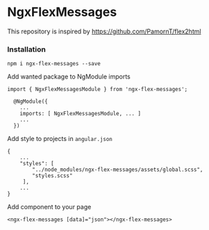 # NgxFlexMessages
This repository is inspired by https://github.com/PamornT/flex2html

### Installation
```
npm i ngx-flex-messages --save
```

Add wanted package to NgModule imports
```
import { NgxFlexMessagesModule } from 'ngx-flex-messages';
   
  @NgModule({
    ...
    imports: [ NgxFlexMessagesModule, ... ]
    ...
  })
```

Add style to projects in `angular.json`
```
{
    ...
    "styles": [
        "../node_modules/ngx-flex-messages/assets/global.scss",
        "styles.scss" 
     ],
    ...
}
```


Add component to your page
```
<ngx-flex-messages [data]="json"></ngx-flex-messages>
```
